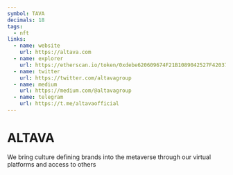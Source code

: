 ```yaml
---
symbol: TAVA
decimals: 18
tags:
  - nft
links:
  - name: website
    url: https://altava.com
  - name: explorer
    url: https://etherscan.io/token/0xdebe620609674F21B1089042527F420372eA98A5
  - name: twitter
    url: https://twitter.com/altavagroup
  - name: medium
    url: https://medium.com/@altavagroup
  - name: telegram
    url: https://t.me/altavaofficial
---
```


# ALTAVA

We bring culture defining brands into the metaverse through our virtual platforms and access to others
